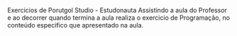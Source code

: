 Exercicios de Porutgol Studio - Estudonauta
Assistindo a aula do Professor e ao decorrer quando termina a aula realiza o exercicio de Programação, no conteúdo especifico que apresentado na aula.
